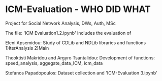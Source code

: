 # ICM-Evaluation - WHO DID WHAT
Project for Social Network Analysis, DWs, Auth, MSc

The file: 'ICM Evaluation1.2.ipynb' includes the evaluation of 

Eleni Apsemidou:
Study of CDLib and NDLib libraries and functions 1)IterAnalysis 2)Main

Theoktisti Makridou and Argyro Tsantalidou:
Development of functions: speed_analysis, aggegate_data_ICM, icm_data

Stefanos Papadopoulos:
Dataset collection and 'ICM-Evaluation 3.ipynb'
